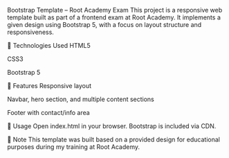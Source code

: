 Bootstrap Template – Root Academy Exam
This project is a responsive web template built as part of a frontend exam at Root Academy. It implements a given design using Bootstrap 5, with a focus on layout structure and responsiveness.

🔧 Technologies Used
HTML5

CSS3

Bootstrap 5

📌 Features
Responsive layout

Navbar, hero section, and multiple content sections

Footer with contact/info area

📁 Usage
Open index.html in your browser. Bootstrap is included via CDN.

📌 Note
This template was built based on a provided design for educational purposes during my training at Root Academy.

